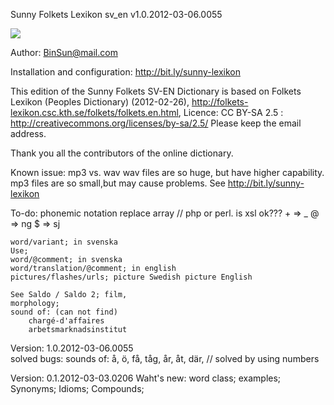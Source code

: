 ﻿Sunny Folkets Lexikon sv_en v1.0.2012-03-06.0055


![](http://i.minus.com/iW4GRHsHzuBsK.png)

Author: BinSun@mail.com

Installation and configuration:
http://bit.ly/sunny-lexikon

This edition of the Sunny Folkets SV-EN Dictionary
is based on Folkets Lexikon (Peoples Dictionary) (2012-02-26),
http://folkets-lexikon.csc.kth.se/folkets/folkets.en.html,
Licence: CC BY-SA 2.5 : 
http://creativecommons.org/licenses/by-sa/2.5/
Please keep the email address.

Thank you all the contributors of the online dictionary.


Known issue:
	mp3 vs. wav
	wav files are so huge, but have higher capability.
	mp3 files are so small,but may  cause  problems.
	See http://bit.ly/sunny-lexikon


To-do: 
	phonemic notation replace array // php or perl. is xsl ok???
		+ => _
		@ => ng
		$ => sj

	word/variant; in svenska
	Use;
	word/@comment; in svenska
	word/translation/@comment; in english
	pictures/flashes/urls; picture Swedish picture English
	
	See Saldo / Saldo 2; film,
	morphology;
	sound of: (can not find) 
		chargé-d'affaires
		arbetsmarknadsinstitut
	
	
Version: 1.0.2012-03-06.0055	
solved bugs: sounds of: å, ö, få, tåg, år, åt, där,  // solved by using numbers

Version: 0.1.2012-03-03.0206
Waht's new:
	word class;
	examples;
	Synonyms;
	Idioms;
	Compounds;

